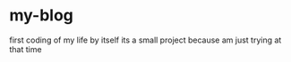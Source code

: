 # my-blog
first coding of my life by itself its a small project because am just trying at that time 
